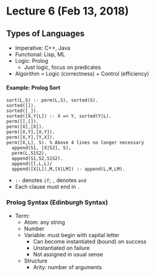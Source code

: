 # Lecture 6 (Feb 13, 2018)
## Types of Languages
* Imperative: C++, Java
* Functional: Lisp, ML
* Logic: Prolog
  * Just logic, focus on predicates
* Algorithm = Logic (correctness) + Control (efficiency)
#### Example: Prolog Sort
```
sort(L,S) :- perm(L,S), sorted(S).
sorted([]).
sorted([_]).
sorted([X,Y|L]) :- X =< Y, sorted(Y|L).
perm([],[]).
perm([X],[X]).
perm([X,Y],[X,Y]).
perm([X,Y],[Y,X]).
perm([X,L], S). % Above 4 lines no longer necessary
  append(S1, [X|S2], S),
  perm(L,S1S2),
  append(S1,S2,S1S2).
  append([],L,L)/
  append([X|L]),M,[X|LM]) :- append(L,M,LM).
```
* `:-` denotes `if`; `,` denotes `and`
* Each clause must end in `.`
### Prolog Syntax (Edinburgh Syntax)
* Term:
  * Atom: any string
  * Number
  * Variable: must begin with capital letter
    * Can become instantiated (bound) on success
    * Unstantiated on failure
    * Not assigned in usual sense
  * Structure
    * Arity: number of arguments

